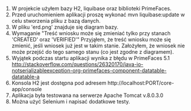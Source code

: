 1. W projekcie użyłem bazy H2, liquibase oraz biblioteki PrimeFaces.
2. Przed uruchomieniem aplikacji proszę wykonać 
mvn liquibase:update 
w celu stworzenia pliku z bazą danych.
3. W pliku 'erd.png' znajduje się diagram bazy.
4. Wymaganie "Treść wniosku może się zmieniać tylko przy stanach 'CREATED' oraz 'VERIFIED'"
Przyjąłem, że treść wniosku może się zmienić, jeśli wniosek już jest w takim stanie.
Założyłem, że wniosek nie może przejść do tego samego stanu (co jest zgodne z diagramem).
5. Wyjątek podczas startu aplikacji wynika z błędu w PrimeFaces 5.1
http://stackoverflow.com/questions/26320170/java-io-notserializableexception-org-primefaces-component-datatable-datatable-a
6. Konsola H2 jest dostępna pod adresem http://localhost:PORT/core-app/console
7. Aplikacja była testowana na serwerze Apache Tomcat v.8.0.3.0
8. Można użyć Selenium i napisać dodatkowe testy.

